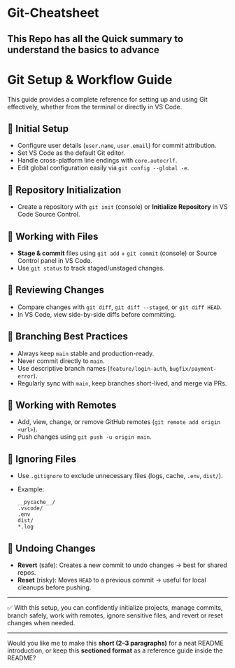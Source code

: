 # Git-Cheatsheet
This Repo has all the Quick summary to understand the basics to advance
---

# Git Setup & Workflow Guide

This guide provides a complete reference for setting up and using Git effectively, whether from the terminal or directly in VS Code.

## 🔹 Initial Setup

* Configure user details (`user.name`, `user.email`) for commit attribution.
* Set VS Code as the default Git editor.
* Handle cross-platform line endings with `core.autocrlf`.
* Edit global configuration easily via `git config --global -e`.

## 🔹 Repository Initialization

* Create a repository with `git init` (console) or **Initialize Repository** in VS Code Source Control.

## 🔹 Working with Files

* **Stage & commit** files using `git add` + `git commit` (console) or Source Control panel in VS Code.
* Use `git status` to track staged/unstaged changes.

## 🔹 Reviewing Changes

* Compare changes with `git diff`, `git diff --staged`, or `git diff HEAD`.
* In VS Code, view side-by-side diffs before committing.

## 🔹 Branching Best Practices

* Always keep `main` stable and production-ready.
* Never commit directly to `main`.
* Use descriptive branch names (`feature/login-auth`, `bugfix/payment-error`).
* Regularly sync with `main`, keep branches short-lived, and merge via PRs.

## 🔹 Working with Remotes

* Add, view, change, or remove GitHub remotes (`git remote add origin <url>`).
* Push changes using `git push -u origin main`.

## 🔹 Ignoring Files

* Use `.gitignore` to exclude unnecessary files (logs, cache, `.env`, `dist/`).
* Example:

  ```gitignore
  __pycache__/
  .vscode/
  .env
  dist/
  *.log
  ```

## 🔹 Undoing Changes

* **Revert** (safe): Creates a new commit to undo changes → best for shared repos.
* **Reset** (risky): Moves `HEAD` to a previous commit → useful for local cleanups before pushing.

---

✅ With this setup, you can confidently initialize projects, manage commits, branch safely, work with remotes, ignore sensitive files, and revert or reset changes when needed.

---

Would you like me to make this **short (2–3 paragraphs)** for a neat README introduction, or keep this **sectioned format** as a reference guide inside the README?
